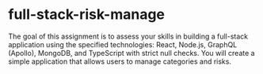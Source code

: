 # full-stack-risk-manage
The goal of this assignment is to assess your skills in building a full-stack application using the specified technologies: React, Node.js, GraphQL (Apollo), MongoDB, and TypeScript with strict null checks. You will create a simple application that allows users to manage categories and risks.
